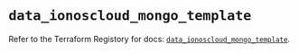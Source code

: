 # `data_ionoscloud_mongo_template`

Refer to the Terraform Registory for docs: [`data_ionoscloud_mongo_template`](https://www.terraform.io/docs/providers/ionoscloud/d/mongo_template).
